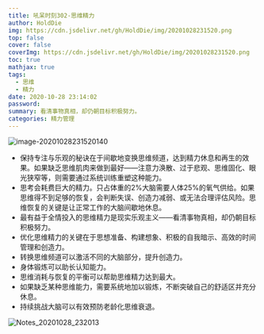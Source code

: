 ```yaml
---
title: 吼呆时刻302-思维精力
author: HoldDie
img: https://cdn.jsdelivr.net/gh/HoldDie/img/20201028231520.png
top: false
cover: false
coverImg: https://cdn.jsdelivr.net/gh/HoldDie/img/20201028231520.png
toc: true
mathjax: true
tags:
  - 思维
  - 精力
date: 2020-10-28 23:14:02
password:
summary: 看清事物真相，却仍朝目标积极努力。
categories: 精力管理
---
```


![image-20201028231520140](https://cdn.jsdelivr.net/gh/HoldDie/img/20201028231520.png)

- 保持专注与乐观的秘诀在于间歇地变换思维频道，达到精力休息和再生的效果。如果缺乏思维肌肉来做到最好——注意力涣散、过于悲观、思维固化、眼光狭窄等，则需要通过系统训练重塑这种能力。
- 思考会耗费巨大的精力。只占体重的2%大脑需要人体25%的氧气供给。如果思维得不到足够的恢复，会判断失误、创造力减弱、或无法合理评估风险。思维恢复的关键是让正常工作的大脑间歇地休息。
- 最有益于全情投入的思维精力是现实乐观主义——看清事物真相，却仍朝目标积极努力。
- 优化思维精力的关键在于思想准备、构建想象、积极的自我暗示、高效的时间管理和创造力。
- 转换思维频道可以激活不同的大脑部分，提升创造力。
- 身体锻炼可以助长认知能力。
- 思维消耗与恢复的平衡可以帮助思维精力达到最大。
- 如果缺乏某种思维能力，需要系统地加以锻炼，不断突破自己的舒适区并充分休息。
- 持续挑战大脑可以有效预防老龄化思维衰退。

![Notes_20201028_232013](https://cdn.jsdelivr.net/gh/HoldDie/img/20201028232141.jpg)

